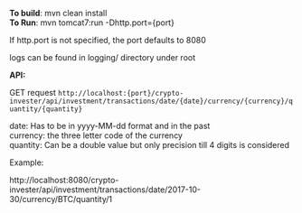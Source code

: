 
**To build**: mvn clean install<br/>
**To Run**: mvn tomcat7:run -Dhttp.port={port}

If http.port is not specified, the port defaults to 8080

logs can be found in logging/ directory under root

**API:** 

GET request
`http://localhost:{port}/crypto-invester/api/investment/transactions/date/{date}/currency/{currency}/quantity/{quantity}`

date: Has to be in yyyy-MM-dd format and in the past <br />
currency: the three letter code of the currency <br />
quantity: Can be a double value but only precision till 4 digits is considered

Example:

<a>http://localhost:8080/crypto-invester/api/investment/transactions/date/2017-10-30/currency/BTC/quantity/1</a>
